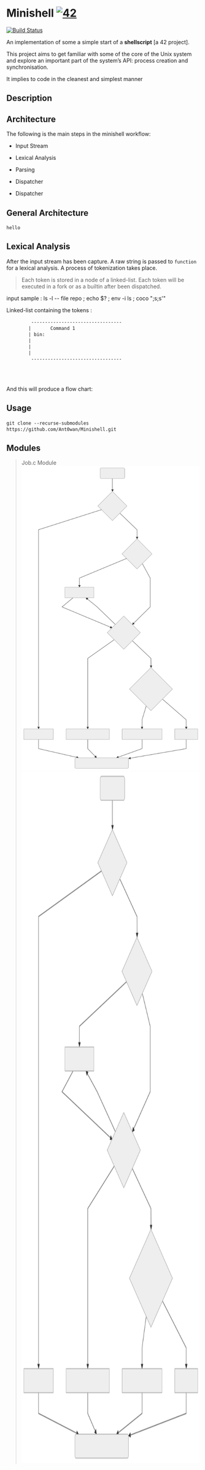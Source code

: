 # Minishell [![42](https://i.imgur.com/9NXfcit.jpg)](i.imgur.com/9NXfcit.jpg)
[![Build Status](https://travis-ci.com/Ant0wan/Minishell.svg?branch=master)](https://travis-ci.com/Ant0wan/Minishell)

An implementation of some a simple start of a **shellscript** [a 42 project].

This project aims to get familiar with some of the core of the Unix system and explore an important part of the system’s API: process creation and synchronisation.

It implies to code in the cleanest and simplest manner


## Description



## Architecture

The following is the main steps in the minishell workflow:

- Input Stream

- Lexical Analysis

- Parsing

- Dispatcher

- Dispatcher

## General Architecture

```
hello
```


## Lexical Analysis

After the input stream has been capture. A raw string is passed to `function` for a lexical analysis. A process of tokenization takes place.

> Each token is stored in a node of a linked-list.
> Each token will be executed in a fork or as a builtin after been dispatched.

input sample : ls -l -- file repo ; echo $? ; env -i ls ; coco ";s;s'"

Linked-list containing the tokens :
```
		 ---------------------------------
		|		Command 1
		| bin:
		|
		|
		|
		 ---------------------------------




```

And this will produce a flow chart:

## Usage

```shell=
git clone --recurse-submodules https://github.com/Ant0wan/Minishell.git
```


## Modules

> Job.c Module
> ![Job Flowchart](./tools/job_flowchart.svg)<img src="./tools/job_flowchart.svg" width="600" height="1800">
